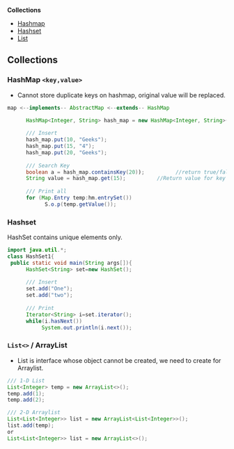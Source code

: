 **Collections**
- [Hashmap](#hm)
- [Hashset](#hs)
- [List](#li)

## Collections
<a name=hm></a>
### HashMap `<key,value>`
- Cannot store duplicate keys on hashmap, original value will be replaced.
```java
map <--implements-- AbstractMap <--extends-- HashMap

      HashMap<Integer, String> hash_map = new HashMap<Integer, String>();
  
      /// Insert
      hash_map.put(10, "Geeks");
      hash_map.put(15, "4");
      hash_map.put(20, "Geeks");
        
      /// Search Key
      boolean a = hash_map.containsKey(20));          //return true/false if key is present or not
      String value = hash_map.get(15);          //Return value for key
      
      /// Print all
      for (Map.Entry temp:hm.entrySet())
            S.o.p(temp.getValue());
```

<a name=hs></a>
### Hashset
HashSet contains unique elements only.
```java
import java.util.*;  
class HashSet1{  
 public static void main(String args[]){  
      HashSet<String> set=new HashSet();  
      
      /// Insert
      set.add("One");         
      set.add("two");    
      
      /// Print
      Iterator<String> i=set.iterator();  
      while(i.hasNext())  
           System.out.println(i.next());
```

<a name=li></a>
### `List<>` / ArrayList
- List is interface whose object cannot be created, we need to create for Arraylist.
```java
/// 1-D List
List<Integer> temp = new ArrayList<>();
temp.add(1);
temp.add(2);

/// 2-D Arraylist
List<List<Integer>> list = new ArrayList<List<Integer>>();
list.add(temp);
or 
List<List<Integer>> list = new ArrayList<>();


```
